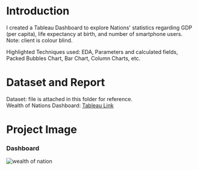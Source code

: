 # Introduction #
I created a Tableau Dashboard to explore Nations' statistics regarding GDP (per capita), life expectancy at birth, and number of smartphone users. Note: client is colour blind.

Highlighted Techniques used: EDA, Parameters and calculated fields, Packed Bubbles Chart, Bar Chart, Column Charts, etc.

# Dataset and Report #
Dataset: file is attached in this folder for reference. \
Wealth of Nations Dashboard: [Tableau Link](https://public.tableau.com/views/TheWealthofTheNations/Dashboard?:language=en-GB&:display_count=n&:origin=viz_share_link)

# Project Image #
### Dashboard ###
![wealth of nation](https://github.com/Thaophuongta/Portfolios/assets/149331018/fafd6922-0456-42e5-882f-1a343e289907)

